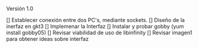 Versión 1.0

[] Establecer conexión entre dos PC's, mediante sockets.
[] Diseño de la inerfaz en gkt3
[] Implemenar la Interfaz
[] Instalar y probar gobby (yum install gobby05)
[] Revisar viabilidad de uso de libinfinity
[] Revisar imagen1 para obtener ideas sobre interfaz
